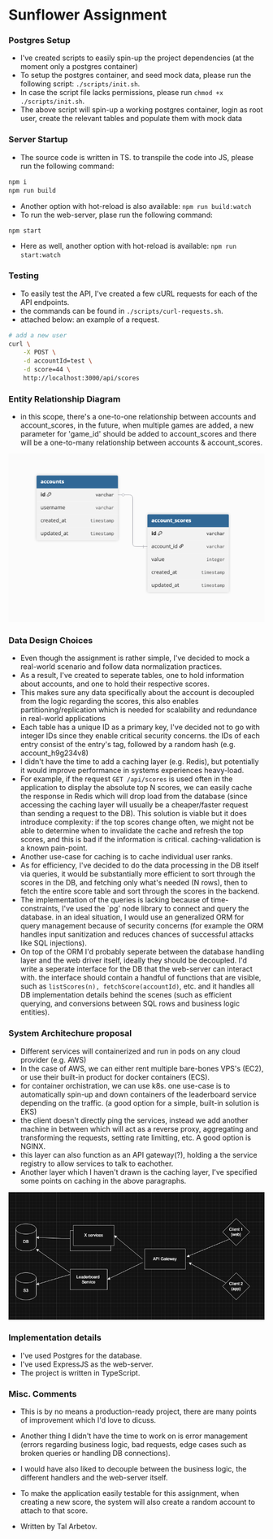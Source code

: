 # Sunflower Assignment

### Postgres Setup
- I've created scripts to easily spin-up the project dependencies (at the moment only a postgres container)
- To setup the postgres container, and seed mock data, please run the following script: `./scripts/init.sh`.
- In case the script file lacks permissions, please run `chmod +x ./scripts/init.sh`.
- The above script will spin-up a working postgres container, login as root user, create the relevant tables and populate them with mock data

### Server Startup
- The source code is written in TS. to transpile the code into JS, please run the following command: 
```bash
npm i
npm run build
```
- Another option with hot-reload is also available: `npm run build:watch`
- To run the web-server, plase run the following command:
```bash
npm start
```
- Here as well, another option with hot-reload is available: `npm run start:watch`

### Testing
- To easily test the API, I've created a few cURL requests for each of the API endpoints.
- the commands can be found in `./scripts/curl-requests.sh`. 
- attached below: an example of a request.

```bash
# add a new user
curl \
    -X POST \
    -d accountId=test \
    -d score=44 \
    http://localhost:3000/api/scores
```

### Entity Relationship Diagram
- in this scope, there's a one-to-one relationship between accounts and account_scores, in the future, when multiple games are added, a new parameter for 'game_id' should be added to account_scores and there will be a one-to-many relationship between accounts & account_scores.


![text](assets/ERD.png)

### Data Design Choices
- Even though the assignment is rather simple, I've decided to mock a real-world scenario and follow data normalization practices.
- As a result, I've created to seperate tables, one to hold information about accounts, and one to hold their respective scores.
- This makes sure any data specifically about the account is decoupled from the logic regarding the scores, this also enables partitioning/replication which is needed for scalability and redundance in real-world applications
- Each table has a unique ID as a primary key, I've decided not to go with integer IDs since they enable critical security concerns. the IDs of each entry consist of the entry's tag, followed by a random hash (e.g. account_h9g234v8)
- I didn't have the time to add a caching layer (e.g. Redis), but potentially it would improve performance in systems experiences heavy-load. 
- For example, if the request `GET /api/scores` is used often in the application to display the absolute top N scores, we can easily cache the response in Redis which will drop load from the database (since accessing the caching layer will usually be a cheaper/faster request than sending a request to the DB). This solution is viable but it does introduce complexity: if the top scores change often, we might not be able to determine when to invalidate the cache and refresh the top scores, and this is bad if the information is critical. caching-validation is a known pain-point. 
- Another use-case for caching is to cache individual user ranks.
- As for efficiency, I've decided to do the data processing in the DB itself via queries, it would be substantially more efficient to sort through the scores in the DB, and fetching only what's needed (N rows), then to fetch the entire score table and sort through the scores in the backend.
- The implementation of the queries is lacking because of time-constraints, I've used the `pg' node library to connect and query the database. in an ideal situation, I would use an generalized ORM for query management because of security concerns (for example the ORM handles input sanitization and reduces chances of successful attacks like SQL injections).
- On top of the ORM I'd probably seperate between the database handling layer and the web driver itself, ideally they should be decoupled. I'd write a seperate interface for the DB that the web-server can interact with. the interface should contain a handful of functions that are visible, such as `listScores(n), fetchScore(accountId)`, etc. and it handles all DB implementation details behind the scenes (such as efficient querying, and conversions between SQL rows and business logic entities).

### System Architechure proposal
- Different services will containerized and run in pods on any cloud provider (e.g. AWS)
- In the case of AWS, we can either rent multiple bare-bones VPS's (EC2), or use their built-in product for docker containers (ECS).
- for container orchistration, we can use k8s. one use-case is to automatically spin-up and down containers of the leaderboard service depending on the traffic. (a good option for a simple, built-in solution is EKS)
- the client doesn't directly ping the services, instead we add another machine in between which will act as a reverse proxy, aggregating and transforming the requests, setting rate limitting, etc. A good option is NGINX.
- this layer can also function as an API gateway(?), holding a the service registry to allow services to talk to eachother.
- Another layer which I haven't drawn is the caching layer, I've specified some points on caching in the above paragraphs.

![text](assets/arc.png)

### Implementation details
- I've used Postgres for the database.
- I've used ExpressJS as the web-server.
- The project is written in TypeScript.

### Misc. Comments
- This is by no means a production-ready project, there are many points of improvement which I'd love to dicuss.
- Another thing I didn't have the time to work on is error management (errors regarding business logic, bad requests, edge cases such as broken queries or handling DB connections).
- I would have also liked to decouple between the business logic, the different handlers and the web-server itself.
- To make the application easily testable for this assignment, when creating a new score, the system will also create a random account to attach to that score.

- Written by Tal Arbetov.